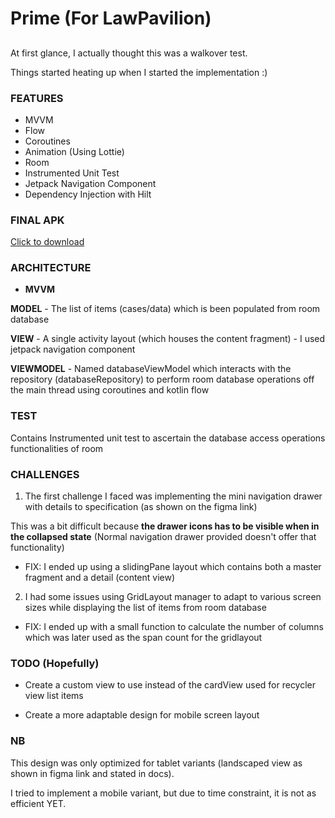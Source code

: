 # Prime (For LawPavilion)

##
At first glance, I actually thought this was a walkover test.

Things started heating up when I started the implementation :)

### FEATURES

- MVVM
- Flow
- Coroutines
- Animation (Using Lottie)
- Room
- Instrumented Unit Test
- Jetpack Navigation Component
- Dependency Injection with Hilt

### FINAL APK

<a href="">Click to download</a>


### ARCHITECTURE

- **MVVM** 

**MODEL** - The list of items (cases/data) which is been populated from room database

**VIEW** - A single activity layout (which houses the content fragment) -  I used jetpack navigation component

**VIEWMODEL** - Named databaseViewModel which interacts with the repository (databaseRepository) to perform room database operations off the main thread using coroutines and kotlin flow

### TEST
Contains Instrumented unit test to ascertain the database access operations functionalities of room


### CHALLENGES

1. The first challenge I faced was implementing the mini navigation drawer with details to specification (as shown on the figma link)
 
This was a bit difficult because **the drawer icons has to be visible when in the collapsed state** (Normal navigation drawer provided doesn't offer that functionality)
 
 - FIX: I ended up using a slidingPane layout which contains both a master fragment and a detail (content view) 
 
2. I had some issues using GridLayout manager to adapt to various screen sizes while displaying the list of items from room database
 
-  FIX: I ended up with a small function to calculate the number of columns which was later used as the span count for the gridlayout 


### TODO (Hopefully)

- Create a custom view to use instead of the cardView used for recycler view list items

- Create a more adaptable design for mobile screen layout

### NB

This design was only optimized for tablet variants (landscaped view as shown in figma link and stated in docs).

I tried to implement a mobile variant, but due to time constraint, it is not as efficient YET.


